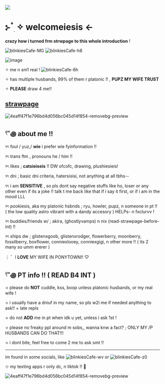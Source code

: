 ![](https://komarev.com/ghpvc/?username=litteryzu&color=641c41&style=for-the-badge&label=PROFILE+VIEWS) 

 # ⊱  ۫ ׅ ✧ welcomeiesis  <-

**crazy how i turned frm strwpage to this whole introduction** !



![blinkiesCafe-MG](https://github.com/user-attachments/assets/c2a7fe57-a909-42ac-9bd4-54dbfed1d014) ![blinkiesCafe-h8](https://github.com/user-attachments/assets/fcc9b9da-9bbb-433e-9d78-41b9f8e3e420)



![image](https://github.com/user-attachments/assets/e0fb6bb8-8485-487b-84ec-5d5eacaa24e7)


✧ me n sm1 real ! ![blinkiesCafe-6h](https://github.com/user-attachments/assets/9a1a3b39-2586-466f-9513-76485852dadb)


✧ has multiple husbands, 99% of them r platonic !! , **PUPZ MY WIFE TRUST**

✧ **PLEASE** draw 4 me!!

## [strawpage](https://yzuwi.straw.page)







![4eaff47f1e796bd4d056bc045d14f854-removebg-preview](https://github.com/user-attachments/assets/2d27b36b-9741-434a-aecf-28902464f6d8)






## 𓍢˚꩜ about me !!


୨ৎ foul / yuz,/ **wie** i prefer wie fyinformation !! 

୨ৎ trans ftm , pronouns he / him !!

୨ৎ likes ; **catsieiseis** !! DW ofcofc, drawing, plushiesieis! 

୨ৎ dni ; basic dni criteria, hatersisisi, not anything at all tbhs--

୨ৎ i am **SENSITIVE** , so pls dont say negative stuffs like ho, loser or any other even if its a joke !! talk t me back like that if i say it first, or if i am in the mood LLL

୨ৎ pookiesis, aka my platonic hsbnds ; ryu, howler, pupz, n someone in pt !! ( the low quality astro vibrant with a dandy accesory ) HELPs- n fxclurvv !

୨ৎ buddies/friends w/ ; akira, (ghostlyvamps) n nix (read-strawpage-before-int) !!

୨ৎ ships dw ; glistenxgoob, glistenxrodger, flowerberry, moonberry, fossilberry, boxflower, conniexlooey, conniexgigi, n other more !! ( its 2 many so umm ererer )

⋮  ゛I **LOVE** MY WIFE IN PONYTOWN!! ♡ 


## 𓍢˚꩜ PT info !! ( READ B4 INT )


⟢ please do **NOT** cuddle, kss, boop unless platonic husbands, or my real wife !

⟢ i usually have a dniuf in my name, so pls w2i me if needed anything to ask!! + late repls

⟢ do not **ADD** me in pt when idk u yet, unless i ask 1st !

⟢ please no freaky ppl around m sobs,, wanna knw a fact? ; ONLY MY /P HUSBANDS CAN DO THAT!!!

⟢ i dont bite, feel free to come 2 me to ask smt !! 

-------------------------------------------------------------

im found in some socials, like ![blinkiesCafe-wv](https://github.com/user-attachments/assets/0294e547-9fbd-4148-b273-38e3f6673cc3) or ![blinkiesCafe-z0](https://github.com/user-attachments/assets/f1f9871c-c74c-4ef5-b781-a247c732571d)


⊹ my texting apps r only dc, n tiktok !! 🦴





![4eaff47f1e796bd4d056bc045d14f854-removebg-preview](https://github.com/user-attachments/assets/7c9a5867-990e-4d28-9071-453f1fc298b6)
























